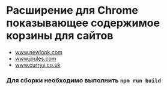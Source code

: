 # Расширение для Chrome показывающее содержимое корзины для сайтов

- www.newlook.com
- www.joules.com
- www.currys.co.uk

### Для сборки необходимо выполнить `npm run build`
